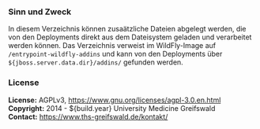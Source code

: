 ### Sinn und Zweck ###
In diesem Verzeichnis können zusaätzliche Dateien abgelegt werden, die von den Deployments direkt aus dem Dateisystem geladen und verarbeitet werden können. Das Verzeichnis verweist im WildFly-Image auf `/entrypoint-wildfly-addins` und kann von den Deployments über `${jboss.server.data.dir}/addins/` gefunden werden.


### License ###
**License:** AGPLv3, https://www.gnu.org/licenses/agpl-3.0.en.html<br>
**Copyright:** 2014 - ${build.year} University Medicine Greifswald<br>
**Contact:** https://www.ths-greifswald.de/kontakt/